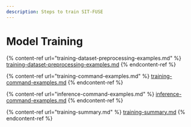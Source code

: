 ```yaml
---
description: Steps to train SIT-FUSE
---
```


# Model Training

{% content-ref url="training-dataset-preprocessing-examples.md" %}
[training-dataset-preprocessing-examples.md](training-dataset-preprocessing-examples.md)
{% endcontent-ref %}

{% content-ref url="training-command-examples.md" %}
[training-command-examples.md](training-command-examples.md)
{% endcontent-ref %}

{% content-ref url="inference-command-examples.md" %}
[inference-command-examples.md](inference-command-examples.md)
{% endcontent-ref %}

{% content-ref url="training-summary.md" %}
[training-summary.md](training-summary.md)
{% endcontent-ref %}

